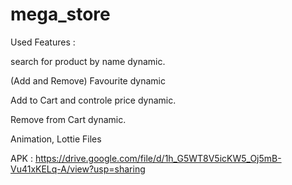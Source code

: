 
# mega_store

Used Features :

search for product by name dynamic.

(Add and Remove) Favourite dynamic

Add to Cart and controle price dynamic.

Remove from Cart dynamic.

Animation, Lottie Files

APK : https://drive.google.com/file/d/1h_G5WT8V5icKW5_Oj5mB-Vu41xKELq-A/view?usp=sharing


